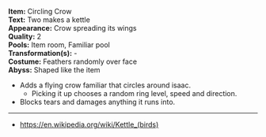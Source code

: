 **Item:** Circling Crow
<br>
**Text:** Two makes a kettle
<br>
**Appearance:** Crow spreading its wings
<br>
**Quality:** 2
<br>
**Pools:** Item room, Familiar pool
<br>
**Transformation(s):** -
<br>
**Costume:** Feathers randomly over face
<br>
**Abyss:** Shaped like the item

- Adds a flying crow familiar that circles around isaac.
  - Picking it up chooses a random ring level, speed and direction.
- Blocks tears and damages anything it runs into.

---

- https://en.wikipedia.org/wiki/Kettle_(birds)